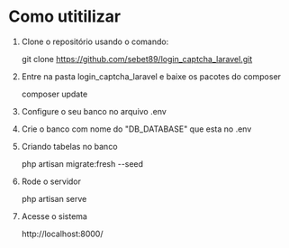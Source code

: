 # Como utitilizar

1. Clone o repositório usando o comando:

   git clone https://github.com/sebet89/login_captcha_laravel.git

2. Entre na pasta login_captcha_laravel e baixe os pacotes do composer

   composer update
   
3. Configure o seu banco no arquivo .env

4. Crie o banco com nome do "DB_DATABASE" que esta no .env
   
5. Criando tabelas no banco

    php artisan migrate:fresh --seed

6. Rode o servidor

   php artisan serve

7. Acesse o sistema

   http://localhost:8000/
